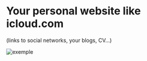 # Your personal website like icloud.com 
(links to social networks, your blogs, CV...)


![exemple](http://img11.hostingpics.net/pics/566757icloud.png)
